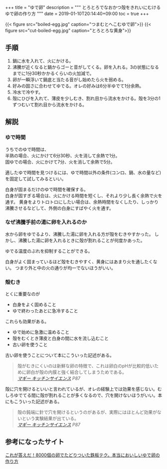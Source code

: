 +++
title = "ゆで卵"
description = """
とろとろでなおかつ殻をきれいにむけるゆで卵の作り方
"""
date = 2019-01-10T20:14:40+09:00
toc = true
+++
<!--more-->

{{< figure src="boiled-egg.jpg"
	caption="つまむとへこむゆで卵">}}
{{< figure src="cut-boiled-egg.jpg"
	caption="とろとろな黄身">}}

## 手順
1. 鍋に水を入れて、火にかける。
1. 沸騰が近くなると鍋からゴーと音がしてくる。卵を入れる。3の状態になるまでに1分30秒かかるくらいの火加減で。
1. 卵が一瞬浮いて鍋底と当たる音がし始めたら火を弱める。
1. 好みの固さに合わせてゆでる。オレの好みは6分半ゆでて1分余熱。
1. 冷水で冷やす。
1. 殻にひびを入れて、薄皮を少しむき、割れ目から流水をかける。殻を3分の1ずつむいて割れ目から流水をかける。

## 解説

### ゆで時間
うちでのゆで時間は、<br>
半熟の場合、火にかけて6分30秒、火を消して余熱で1分。<br>
固ゆでの場合、火にかけて7分、火を消して余熱で5分。

適したゆで時間を見つけるには、ゆで時間以外の条件(コンロ、鍋、水の量など)を固定して試してみるといい。

白身が固まるだけのゆで時間を確保する。<br>
白身が固すぎる場合は、火にかける時間を短くし、それより少し長く余熱で火を通す。
黄身をよりトロトロにしたい場合は、余熱時間をなくしたり、しっかり沸騰させるなどして、外側の白身にすばやく火を通す。

### なぜ沸騰手前の湯に卵を入れるのか
水から卵をゆでるより、沸騰した湯に卵を入れる方が殻をむきやすかった。
しかし、沸騰した湯に卵を入れるときに殻が割れることが何度かあった。

ゆでる温度のぶれを抑制することができる。

白身がよく固まっているほど殻をむきやすく、黄身にはあまり火を通したくない。
つまり外と中の火の通りが均一でないほうがいい。

### 殻むき
とくに重要なのが

- 白身をよく固めること
- ゆで終わったあとに急冷すること

これらも効果がある。

- ゆで始めに急激に温めること
- 殻をむくとき薄皮と白身の間に水を流し込むこと
- 古い卵を使うこと

古い卵を使うことについて本にこういった記述がある。

> 殻がむきにくいのは新鮮な卵の特徴で、これは卵白のpHが比較的低いために卵白が殻の内膜と強く結合してしまうためである。
> <br><cite><a href="https://www.amazon.co.jp/%E3%83%9E%E3%82%AE%E3%83%BC-%E3%82%AD%E3%83%83%E3%83%81%E3%83%B3%E3%82%B5%E3%82%A4%E3%82%A8%E3%83%B3%E3%82%B9-%E9%A3%9F%E6%9D%90%E3%81%8B%E3%82%89%E9%A3%9F%E5%8D%93%E3%81%BE%E3%81%A7-Harold-McGee/dp/4320061608">
マギー キッチンサイエンス</a> P87</cite>

殻に穴を開けるといいと言われているが、オレの経験上では効果を感じない。むしろゆでてる間に殻が割れることが多くなるので、穴を開けないほうがいい。本にもこういった記述がある。

> 殻の鈍端に針で穴を開けるというのがあるが、実際にはほとんど効果がないという実験結果が出ている。
> <br><cite><a href="https://www.amazon.co.jp/%E3%83%9E%E3%82%AE%E3%83%BC-%E3%82%AD%E3%83%83%E3%83%81%E3%83%B3%E3%82%B5%E3%82%A4%E3%82%A8%E3%83%B3%E3%82%B9-%E9%A3%9F%E6%9D%90%E3%81%8B%E3%82%89%E9%A3%9F%E5%8D%93%E3%81%BE%E3%81%A7-Harold-McGee/dp/4320061608">
マギー キッチンサイエンス</a> P87</cite>


## 参考になったサイト
[これが答えだ！8000個の卵でたどりついた鉄板テク。本当においしいゆで卵の作り方](https://www.kbt-press.com/life/boiled-egg)
